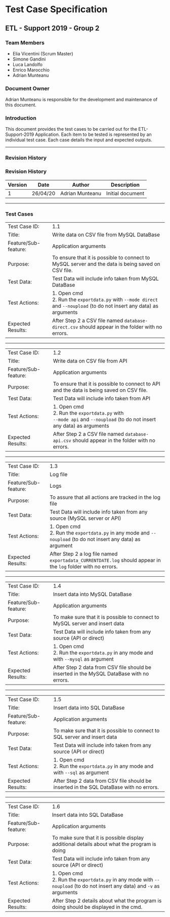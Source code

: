 # Test Case Specification

## ETL - Support 2019 - Group 2

### Team Members

-   Elia Vicentini (Scrum Master)
-   Simone Gandini
-   Luca Landolfo
-   Enrico Marocchio
-   Adrian Munteanu

### Document Owner

Adrian Munteanu is responsible for the development and maintenance of this document.

### Introduction

This document provides the test cases to be carried out for the ETL-Support-2019 Application. Each item to be tested is represented by an individual test case.  Each case details the input and expected outputs.

---

### Revision History

### Revision History

|Version|Date|Author|Description|
|-|-|-|-|
|1|26/04/20|Adrian Munteanu|Initial document|

---

### Test Cases

|||
|-|-|
|Test Case ID:|1.1|
|Title:|Write data on CSV file from MySQL DataBase|
|Feature/Sub-feature:|Application arguments|
|Purpose:|To ensure that it is possible to connect to MySQL server and the data is being saved on CSV file.|
|Test Data:|Test Data will include info taken from MySQL DataBase|
|Test Actions:|1. Open cmd <br /> 2. Run the `exportdata.py` with `--mode direct` and `--noupload` (to do not insert any data) as arguments|
|Expected Results:|After Step 2 a CSV file named `database-direct.csv` should appear in the folder with no errors.|

---

|||
|-|-|
|Test Case ID:|1.2|
|Title:|Write data on CSV file from API|
|Feature/Sub-feature:|Application arguments|
|Purpose:|To ensure that it is possible to connect to API and the data is being saved on CSV file.|
|Test Data:|Test Data will include info taken from API|
|Test Actions:|1. Open cmd <br /> 2. Run the `exportdata.py` with <br /> `--mode api` and `--noupload` (to do not insert any data) as arguments|
|Expected Results:|After Step 2 a CSV file named `database-api.csv` should appear in the folder with no errors.|

---

|||
|-|-|
|Test Case ID:|1.3|
|Title:|Log file|
|Feature/Sub-feature:|Logs|
|Purpose:|To assure that all actions are tracked in the log file|
|Test Data:|Test Data will include info taken from any source (MySQL server or API)|
|Test Actions:|1. Open cmd <br /> 2. Run the `exportdata.py` in any mode and `--noupload` (to do not insert any data) as argument|
|Expected Results:|After Step 2 a log file named `exportadata_CURRENTDATE.log` should appear in the `log` folder with no errors.|

---

|||
|-|-|
|Test Case ID:|1.4|
|Title:|Insert data into MySQL DataBase|
|Feature/Sub-feature:|Application arguments|
|Purpose:|To make sure that it is possible to connect to MySQL server and insert data|
|Test Data:|Test Data will include info taken from any source (API or direct)|
|Test Actions:|1. Open cmd <br /> 2. Run the `exportdata.py` in any mode and with `--mysql` as argument|
|Expected Results:|After Step 2 data from CSV file should be inserted in the MySQL DataBase with no errors.|

---

|||
|-|-|
|Test Case ID:|1.5|
|Title:|Insert data into SQL DataBase|
|Feature/Sub-feature:|Application arguments|
|Purpose:|To make sure that it is possible to connect to SQL server and insert data|
|Test Data:|Test Data will include info taken from any source (API or direct)|
|Test Actions:|1. Open cmd <br /> 2. Run the `exportdata.py` in any mode and with `--sql` as argument|
|Expected Results:|After Step 2 data from CSV file should be inserted in the SQL DataBase with no errors.|

---

|||
|-|-|
|Test Case ID:|1.6|
|Title:|Insert data into SQL DataBase|
|Feature/Sub-feature:|Application arguments|
|Purpose:|To make sure that it is possible display additional details about what the program is doing|
|Test Data:|Test Data will include info taken from any source (API or direct)|
|Test Actions:|1. Open cmd <br /> 2. Run the `exportdata.py` in any mode with `--noupload` (to do not insert any data) and `-v` as arguments|
|Expected Results:|After Step 2 details about what the program is doing should be displayed in the cmd.|
